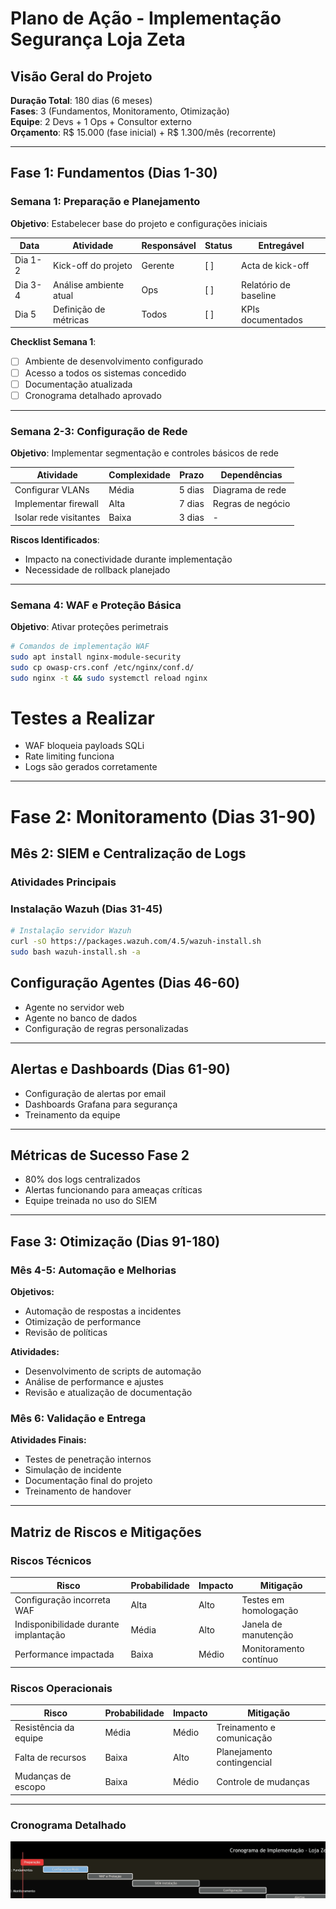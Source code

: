 # Plano de Ação - Implementação Segurança Loja Zeta

## Visão Geral do Projeto

**Duração Total**: 180 dias (6 meses)  
**Fases**: 3 (Fundamentos, Monitoramento, Otimização)  
**Equipe**: 2 Devs + 1 Ops + Consultor externo  
**Orçamento**: R$ 15.000 (fase inicial) + R$ 1.300/mês (recorrente)

---

## Fase 1: Fundamentos (Dias 1-30)

### Semana 1: Preparação e Planejamento

**Objetivo**: Estabelecer base do projeto e configurações iniciais

| Data      | Atividade              | Responsável | Status | Entregável          |
|----------|-----------------------|------------|--------|-------------------|
| Dia 1-2  | Kick-off do projeto    | Gerente    | [ ]    | Acta de kick-off   |
| Dia 3-4  | Análise ambiente atual | Ops        | [ ]    | Relatório de baseline |
| Dia 5    | Definição de métricas  | Todos      | [ ]    | KPIs documentados  |

**Checklist Semana 1**:
- [ ] Ambiente de desenvolvimento configurado
- [ ] Acesso a todos os sistemas concedido
- [ ] Documentação atualizada
- [ ] Cronograma detalhado aprovado

---

### Semana 2-3: Configuração de Rede

**Objetivo**: Implementar segmentação e controles básicos de rede

| Atividade           | Complexidade | Prazo | Dependências       |
|--------------------|-------------|-------|------------------|
| Configurar VLANs    | Média       | 5 dias | Diagrama de rede  |
| Implementar firewall| Alta        | 7 dias | Regras de negócio |
| Isolar rede visitantes | Baixa   | 3 dias | -                |

**Riscos Identificados**:
- Impacto na conectividade durante implementação
- Necessidade de rollback planejado

---

### Semana 4: WAF e Proteção Básica

**Objetivo**: Ativar proteções perimetrais

```bash
# Comandos de implementação WAF
sudo apt install nginx-module-security
sudo cp owasp-crs.conf /etc/nginx/conf.d/
sudo nginx -t && sudo systemctl reload nginx
```

# Testes a Realizar

- WAF bloqueia payloads SQLi  
- Rate limiting funciona  
- Logs são gerados corretamente  

---

# Fase 2: Monitoramento (Dias 31-90)

## Mês 2: SIEM e Centralização de Logs

### Atividades Principais

### Instalação Wazuh (Dias 31-45)

```bash
# Instalação servidor Wazuh
curl -sO https://packages.wazuh.com/4.5/wazuh-install.sh
sudo bash wazuh-install.sh -a
```

## Configuração Agentes (Dias 46-60)

- Agente no servidor web  
- Agente no banco de dados  
- Configuração de regras personalizadas  

---

## Alertas e Dashboards (Dias 61-90)

- Configuração de alertas por email  
- Dashboards Grafana para segurança  
- Treinamento da equipe  

---

## Métricas de Sucesso Fase 2

- 80% dos logs centralizados  
- Alertas funcionando para ameaças críticas  
- Equipe treinada no uso do SIEM  

---

## Fase 3: Otimização (Dias 91-180)

### Mês 4-5: Automação e Melhorias

**Objetivos:**
- Automação de respostas a incidentes  
- Otimização de performance  
- Revisão de políticas  

**Atividades:**
- Desenvolvimento de scripts de automação  
- Análise de performance e ajustes  
- Revisão e atualização de documentação  

### Mês 6: Validação e Entrega

**Atividades Finais:**
- Testes de penetração internos  
- Simulação de incidente  
- Documentação final do projeto  
- Treinamento de handover  

---

## Matriz de Riscos e Mitigações

### Riscos Técnicos

| Risco                     | Probabilidade | Impacto | Mitigação                |
|----------------------------|---------------|---------|--------------------------|
| Configuração incorreta WAF | Alta          | Alto    | Testes em homologação    |
| Indisponibilidade durante implantação | Média | Alto | Janela de manutenção     |
| Performance impactada      | Baixa         | Médio   | Monitoramento contínuo   |

### Riscos Operacionais

| Risco                     | Probabilidade | Impacto | Mitigação                   |
|----------------------------|---------------|---------|-----------------------------|
| Resistência da equipe       | Média         | Médio   | Treinamento e comunicação   |
| Falta de recursos           | Baixa         | Alto    | Planejamento contingencial  |
| Mudanças de escopo          | Baixa         | Médio   | Controle de mudanças        |

----

### Cronograma Detalhado

![alt text](/imagens/cronograma.png)